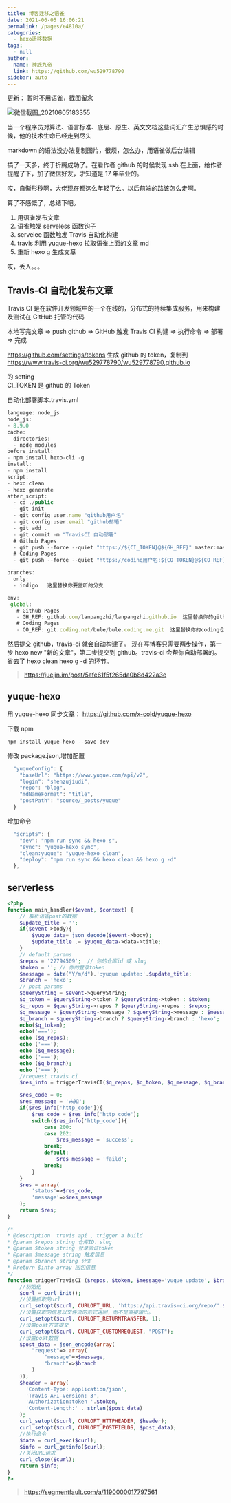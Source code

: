 ```yaml
---
title: 博客迁移之语雀
date: 2021-06-05 16:06:21
permalink: /pages/e4810a/
categories:
  - hexo迁移数据
tags:
  - null
author:
  name: 神族九帝
  link: https://github.com/wu529778790
sidebar: auto
---
```


更新： 暂时不用语雀，截图留念

![微信截图_20210605183355](https://cdn.jsdelivr.net/gh/wu529778790/image/blog/微信截图_20210605183355.png)

<!-- more -->

当一个程序员对算法、语言标准、底层、原生、英文文档这些词汇产生恐惧感的时候，他的技术生命已经走到尽头

markdown 的语法没办法复制图片，很烦，怎么办，用语雀做后台编辑

搞了一天多，终于折腾成功了。在看作者 github 的时候发现 ssh 在上面，给作者提醒了下，加了微信好友，才知道是 17 年毕业的。

哎，自惭形秽啊，大佬现在都这么年轻了么。以后前端的路该怎么走啊。

算了不感慨了，总结下吧。

1. 用语雀发布文章
2. 语雀触发 serveless 函数钩子
3. servelee 函数触发 Travis 自动化构建
4. travis 利用 yuque-hexo 拉取语雀上面的文章 md
5. 重新 hexo g 生成文章

哎，丢人。。。

## Travis-CI 自动化发布文章

Travis CI 是在软件开发领域中的一个在线的，分布式的持续集成服务，用来构建及测试在 GitHub 托管的代码

本地写完文章 => push github => GitHub 触发 Travis CI 构建 => 执行命令 => 部署 => 完成

<https://github.com/settings/tokens> 生成 github 的 token，复制到<https://www.travis-ci.org/wu529778790/wu529778790.github.io>

的 setting  
CI_TOKEN 是 github 的 Token

自动化部署脚本.travis.yml

```js
language: node_js
node_js:
- 8.9.0
cache:
  directories:
  - node_modules
before_install:
- npm install hexo-cli -g
install:
- npm install
script:
- hexo clean
- hexo generate
after_script:
  - cd ./public
  - git init
  - git config user.name "github用户名"
  - git config user.email "github邮箱"
  - git add .
  - git commit -m "TravisCI 自动部署"
  # Github Pages
  - git push --force --quiet "https://${CI_TOKEN}@${GH_REF}" master:master
  # Coding Pages
  - git push --force --quiet "https://coding用户名:${CO_TOKEN}@${CO_REF}" master:master

branches:
  only:
  - indigo   这里替换你要监听的分支

env:
 global:
   # Github Pages
   - GH_REF: github.com/lanpangzhi/lanpangzhi.github.io  这里替换你的github仓库地址
   # Coding Pages
   - CO_REF: git.coding.net/bule/bule.coding.me.git  这里替换你的coding仓库地址

```

然后提交 github，travis-ci 就会自动构建了。 现在写博客只需要两步操作，第一步 hexo new "新的文章"，第二步提交到 github。travis-ci 会帮你自动部署的。 省去了 hexo clean hexo g -d 的环节。

> <https://juejin.im/post/5afe61f5f265da0b8d422a3e>

## yuque-hexo

用 yuque-hexo 同步文章： <https://github.com/x-cold/yuque-hexo>

下载 npm

```js
npm install yuque-hexo --save-dev
```

修改 package.json,增加配置

```js
  "yuqueConfig": {
    "baseUrl": "https://www.yuque.com/api/v2",
    "login": "shenzujiudi",
    "repo": "blog",
    "mdNameFormat": "title",
    "postPath": "source/_posts/yuque"
  }
```

增加命令

```js
  "scripts": {
    "dev": "npm run sync && hexo s",
    "sync": "yuque-hexo sync",
    "clean:yuque": "yuque-hexo clean",
    "deploy": "npm run sync && hexo clean && hexo g -d"
  },
```

## serverless

```php
<?php
function main_handler($event, $context) {
    // 解析语雀post的数据
    $update_title = '';
    if($event->body){
        $yuque_data= json_decode($event->body);
        $update_title .= $yuque_data->data->title;
    }
    // default params
    $repos = '22794509';  // 你的仓库id 或 slug
    $token = ''; // 你的登录token
    $message = date("Y/m/d").':yuque update:'.$update_title;
    $branch = 'hexo';
    // post params
    $queryString = $event->queryString;
    $q_token = $queryString->token ? $queryString->token : $token;
    $q_repos = $queryString->repos ? $queryString->repos : $repos;
    $q_message = $queryString->message ? $queryString->message : $message;
    $q_branch = $queryString->branch ? $queryString->branch : 'hexo';
    echo($q_token);
    echo('===');
    echo ($q_repos);
    echo ('===');
    echo ($q_message);
    echo ('===');
    echo ($q_branch);
    echo ('===');
    //request travis ci
    $res_info = triggerTravisCI($q_repos, $q_token, $q_message, $q_branch);

    $res_code = 0;
    $res_message = '未知';
    if($res_info['http_code']){
        $res_code = $res_info['http_code'];
        switch($res_info['http_code']){
            case 200:
            case 202:
                $res_message = 'success';
            break;
            default:
                $res_message = 'faild';
            break;
        }
    }
    $res = array(
        'status'=>$res_code,
        'message'=>$res_message
    );
    return $res;
}

/*
* @description  travis api , trigger a build
* @param $repos string 仓库ID、slug
* @param $token string 登录验证token
* @param $message string 触发信息
* @param $branch string 分支
* @return $info array 回包信息
*/
function triggerTravisCI ($repos, $token, $message='yuque update', $branch='hexo') {
    //初始化
    $curl = curl_init();
    //设置抓取的url
    curl_setopt($curl, CURLOPT_URL, 'https://api.travis-ci.org/repo/'.$repos.'/requests');
    //设置获取的信息以文件流的形式返回，而不是直接输出。
    curl_setopt($curl, CURLOPT_RETURNTRANSFER, 1);
    //设置post方式提交
    curl_setopt($curl, CURLOPT_CUSTOMREQUEST, "POST");
    //设置post数据
    $post_data = json_encode(array(
        "request"=> array(
            "message"=>$message,
            "branch"=>$branch
        )
    ));
    $header = array(
      'Content-Type: application/json',
      'Travis-API-Version: 3',
      'Authorization:token '.$token,
      'Content-Length:' . strlen($post_data)
    );
    curl_setopt($curl, CURLOPT_HTTPHEADER, $header);
    curl_setopt($curl, CURLOPT_POSTFIELDS, $post_data);
    //执行命令
    $data = curl_exec($curl);
    $info = curl_getinfo($curl);
    //关闭URL请求
    curl_close($curl);
    return $info;
}
?>


```

> <https://segmentfault.com/a/1190000017797561>

